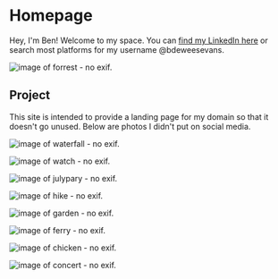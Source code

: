 # Homepage

Hey, I'm Ben! Welcome to my space. You can [find my LinkedIn here](https://linkedin.com/in/bdeweesevans) or search most platforms for my username @bdeweesevans.

![image of forrest - no exif.](photos/0%20forrest.jpg)

## Project
This site is intended to provide a landing page for my domain so that it doesn't go unused. Below are photos I didn't put on social media.


![image of waterfall - no exif.](photos/1%20waterfall.jpg)

![image of watch - no exif.](photos/2%20watch.jpg)

![image of julypary - no exif.](photos/3%20julyparty.jpg)

![image of hike - no exif.](photos/4%20hike.jpg)

![image of garden - no exif.](photos/5%20garden.jpg)

![image of ferry - no exif.](photos/6%20ferry.jpg)

![image of chicken - no exif.](photos/7%20chicken.jpg)

![image of concert - no exif.](photos/8%20concert.jpg)
